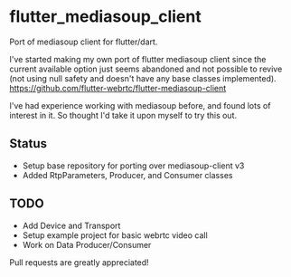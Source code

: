 # flutter_mediasoup_client

Port of mediasoup client for flutter/dart.

I've started making my own port of flutter mediasoup client since the current available option just
seems abandoned and not possible to revive (not using null safety and doesn't have any base classes
implemented). https://github.com/flutter-webrtc/flutter-mediasoup-client

I've had experience working with mediasoup before, and found lots of interest in it. So thought I'd
take it upon myself to try this out.

## Status
- Setup base repository for porting over mediasoup-client v3
- Added RtpParameters, Producer, and Consumer classes

## TODO
- Add Device and Transport
- Setup example project for basic webrtc video call
- Work on Data Producer/Consumer

Pull requests are greatly appreciated!
